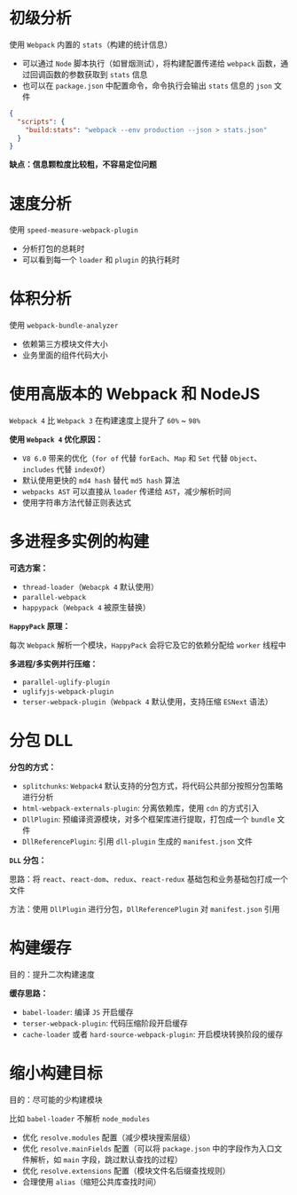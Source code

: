 # 初级分析

使用 `Webpack` 内置的 `stats`（构建的统计信息）

- 可以通过 `Node` 脚本执行（如冒烟测试），将构建配置传递给 `webpack` 函数，通过回调函数的参数获取到 `stats` 信息
- 也可以在 `package.json` 中配置命令，命令执行会输出 `stats` 信息的 `json` 文件

```json
{
  "scripts": {
    "build:stats": "webpack --env production --json > stats.json"
  }
}
```

**缺点：信息颗粒度比较粗，不容易定位问题**

# 速度分析

使用 `speed-measure-webpack-plugin`

- 分析打包的总耗时
- 可以看到每一个 `loader` 和 `plugin` 的执行耗时

# 体积分析

使用 `webpack-bundle-analyzer`

- 依赖第三方模块文件大小
- 业务里面的组件代码大小

# 使用高版本的 Webpack 和 NodeJS

`Webpack 4` 比 `Webpack 3` 在构建速度上提升了 `60%` ~ `98%`

**使用 `Webpack 4` 优化原因：**

- `V8 6.0` 带来的优化（`for of` 代替 `forEach`、`Map` 和 `Set` 代替 `Object`、`includes` 代替 `indexOf`）
- 默认使用更快的 `md4 hash` 替代 `md5 hash` 算法
- `webpacks AST` 可以直接从 `loader` 传递给 `AST`，减少解析时间
- 使用字符串方法代替正则表达式

# 多进程多实例的构建

**可选方案：**

- `thread-loader`（`Webacpk 4` 默认使用）
- `parallel-webpack`
- `happypack`（`Webpack 4` 被原生替换）

**`HappyPack` 原理：**

每次 `Webpack` 解析一个模块，`HappyPack` 会将它及它的依赖分配给 `worker` 线程中

**多进程/多实例并行压缩：**

- `parallel-uglify-plugin`
- `uglifyjs-webpack-plugin`
- `terser-webpack-plugin`（`Webpack 4` 默认使用，支持压缩 `ESNext` 语法）

# 分包 DLL

**分包的方式：**

- `splitchunks`: `Webpack4` 默认支持的分包方式，将代码公共部分按照分包策略进行分析
- `html-webpack-externals-plugin`: 分离依赖库，使用 `cdn` 的方式引入
- `DllPlugin`: 预编译资源模块，对多个框架库进行提取，打包成一个 `bundle` 文件
- `DllReferencePlugin`: 引用 `dll-plugin` 生成的 `manifest.json` 文件

**`DLL` 分包：**

思路：将 `react`、`react-dom`、`redux`、`react-redux` 基础包和业务基础包打成一个文件

方法：使用 `DllPlugin` 进行分包，`DllReferencePlugin` 对 `manifest.json` 引用

# 构建缓存

目的：提升二次构建速度

**缓存思路：**

- `babel-loader`: 编译 `JS` 开启缓存
- `terser-webpack-plugin`: 代码压缩阶段开启缓存
- `cache-loader` 或者 `hard-source-webpack-plugin`: 开启模块转换阶段的缓存

# 缩小构建目标

目的：尽可能的少构建模块

比如 `babel-loader` 不解析 `node_modules`

- 优化 `resolve.modules` 配置（减少模块搜索层级）
- 优化 `resolve.mainFields` 配置（可以将 `package.json` 中的字段作为入口文件解析，如 `main` 字段，跳过默认查找的过程）
- 优化 `resolve.extensions` 配置（模块文件名后缀查找规则）
- 合理使用 `alias`（缩短公共库查找时间）
